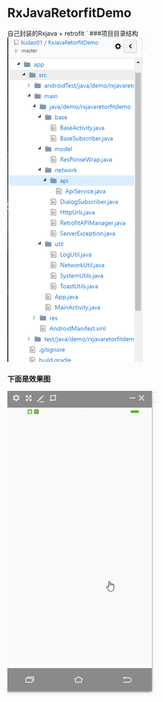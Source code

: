 # RxJavaRetorfitDemo
自己封装的Rxjava + retrofit
`
###项目目录结构
![image](https://github.com/liudao01/RxJavaRetorfitDemo/blob/master/test.png)

### 下面是效果图
![image](https://github.com/liudao01/RxJavaRetorfitDemo/blob/master/666.gif)
